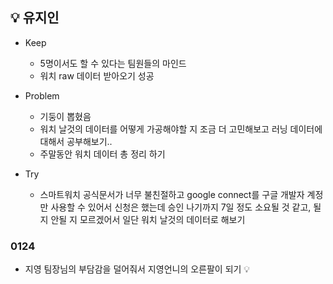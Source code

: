 ## 💡 유지인
 - Keep
    - 5명이서도 할 수 있다는 팀원들의 마인드
    - 워치 raw 데이터 받아오기 성공

 - Problem
    - 기둥이 뽑혔음
    - 워치 날것의 데이터를 어떻게 가공해야할 지 조금 더 고민해보고 러닝 데이터에 대해서 공부해보기.. 
    - 주말동안 워치 데이터 총 정리 하기 

 - Try
    - 스마트워치 공식문서가 너무 불친절하고 google connect를 구글 개발자 계정만 사용할 수 있어서 신청은 했는데 승인 나기까지 7일 정도 소요될 것 같고, 될 지 안될 지 모르겠어서 일단 워치 날것의 데이터로 해보기 


### 0124
 - 지영 팀장님의 부담감을 덜어줘서 지영언니의 오른팔이 되기 💡
